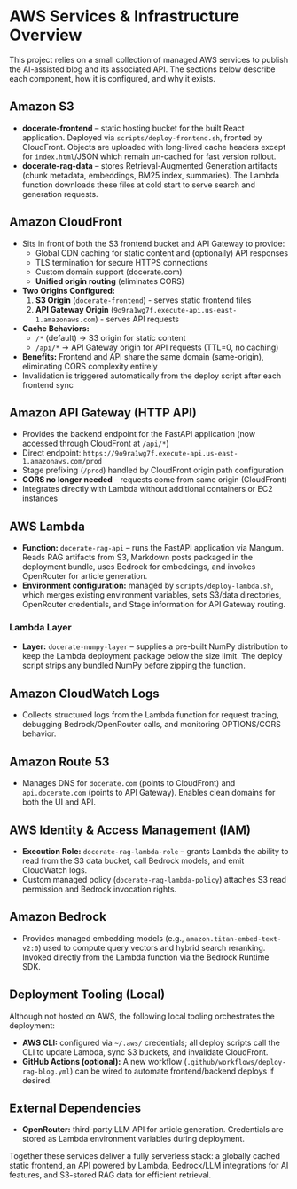 # AWS Services & Infrastructure Overview

This project relies on a small collection of managed AWS services to publish the AI-assisted blog and its associated API. The sections below describe each component, how it is configured, and why it exists.

## Amazon S3
- **docerate-frontend** – static hosting bucket for the built React application. Deployed via `scripts/deploy-frontend.sh`, fronted by CloudFront. Objects are uploaded with long-lived cache headers except for `index.html`/JSON which remain un-cached for fast version rollout.
- **docerate-rag-data** – stores Retrieval-Augmented Generation artifacts (chunk metadata, embeddings, BM25 index, summaries). The Lambda function downloads these files at cold start to serve search and generation requests.

## Amazon CloudFront
- Sits in front of both the S3 frontend bucket and API Gateway to provide:
  - Global CDN caching for static content and (optionally) API responses
  - TLS termination for secure HTTPS connections
  - Custom domain support (docerate.com)
  - **Unified origin routing** (eliminates CORS)
- **Two Origins Configured:**
  1. **S3 Origin** (`docerate-frontend`) - serves static frontend files
  2. **API Gateway Origin** (`9o9ra1wg7f.execute-api.us-east-1.amazonaws.com`) - serves API requests
- **Cache Behaviors:**
  - `/*` (default) → S3 origin for static content
  - `/api/*` → API Gateway origin for API requests (TTL=0, no caching)
- **Benefits:** Frontend and API share the same domain (same-origin), eliminating CORS complexity entirely
- Invalidation is triggered automatically from the deploy script after each frontend sync

## Amazon API Gateway (HTTP API)
- Provides the backend endpoint for the FastAPI application (now accessed through CloudFront at `/api/*`)
- Direct endpoint: `https://9o9ra1wg7f.execute-api.us-east-1.amazonaws.com/prod`
- Stage prefixing (`/prod`) handled by CloudFront origin path configuration
- **CORS no longer needed** - requests come from same origin (CloudFront)
- Integrates directly with Lambda without additional containers or EC2 instances

## AWS Lambda
- **Function:** `docerate-rag-api` – runs the FastAPI application via Mangum. Reads RAG artifacts from S3, Markdown posts packaged in the deployment bundle, uses Bedrock for embeddings, and invokes OpenRouter for article generation.
- **Environment configuration:** managed by `scripts/deploy-lambda.sh`, which merges existing environment variables, sets S3/data directories, OpenRouter credentials, and Stage information for API Gateway routing.

### Lambda Layer
- **Layer:** `docerate-numpy-layer` – supplies a pre-built NumPy distribution to keep the Lambda deployment package below the size limit. The deploy script strips any bundled NumPy before zipping the function.

## Amazon CloudWatch Logs
- Collects structured logs from the Lambda function for request tracing, debugging Bedrock/OpenRouter calls, and monitoring OPTIONS/CORS behavior.

## Amazon Route 53
- Manages DNS for `docerate.com` (points to CloudFront) and `api.docerate.com` (points to API Gateway). Enables clean domains for both the UI and API.

## AWS Identity & Access Management (IAM)
- **Execution Role:** `docerate-rag-lambda-role` – grants Lambda the ability to read from the S3 data bucket, call Bedrock models, and emit CloudWatch logs.
- Custom managed policy (`docerate-rag-lambda-policy`) attaches S3 read permission and Bedrock invocation rights.

## Amazon Bedrock
- Provides managed embedding models (e.g., `amazon.titan-embed-text-v2:0`) used to compute query vectors and hybrid search reranking. Invoked directly from the Lambda function via the Bedrock Runtime SDK.

## Deployment Tooling (Local)
Although not hosted on AWS, the following local tooling orchestrates the deployment:
- **AWS CLI:** configured via `~/.aws/` credentials; all deploy scripts call the CLI to update Lambda, sync S3 buckets, and invalidate CloudFront.
- **GitHub Actions (optional):** A new workflow (`.github/workflows/deploy-rag-blog.yml`) can be wired to automate frontend/backend deploys if desired.

## External Dependencies
- **OpenRouter:** third-party LLM API for article generation. Credentials are stored as Lambda environment variables during deployment.

Together these services deliver a fully serverless stack: a globally cached static frontend, an API powered by Lambda, Bedrock/LLM integrations for AI features, and S3-stored RAG data for efficient retrieval.
